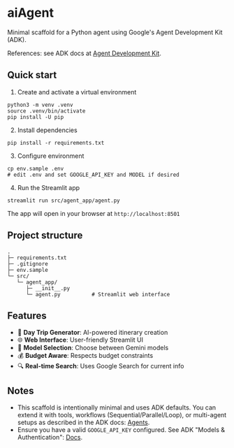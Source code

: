 # aiAgent

Minimal scaffold for a Python agent using Google's Agent Development Kit (ADK).

References: see ADK docs at [Agent Development Kit](https://google.github.io/adk-docs/).

## Quick start

1. Create and activate a virtual environment

```
python3 -m venv .venv
source .venv/bin/activate
pip install -U pip
```

2. Install dependencies

```
pip install -r requirements.txt
```

3. Configure environment

```
cp env.sample .env
# edit .env and set GOOGLE_API_KEY and MODEL if desired
```

4. Run the Streamlit app

```
streamlit run src/agent_app/agent.py
```

The app will open in your browser at `http://localhost:8501`

## Project structure

```
.
├─ requirements.txt
├─ .gitignore
├─ env.sample
└─ src/
   └─ agent_app/
      ├─ __init__.py
      └─ agent.py          # Streamlit web interface
```

## Features

- 🚗 **Day Trip Generator**: AI-powered itinerary creation
- 🌐 **Web Interface**: User-friendly Streamlit UI
- 🔧 **Model Selection**: Choose between Gemini models
- 💰 **Budget Aware**: Respects budget constraints
- 🔍 **Real-time Search**: Uses Google Search for current info

## Notes

- This scaffold is intentionally minimal and uses ADK defaults. You can extend it with tools, workflows (Sequential/Parallel/Loop), or multi-agent setups as described in the ADK docs: [Agents](https://google.github.io/adk-docs/agents/).
- Ensure you have a valid `GOOGLE_API_KEY` configured. See ADK "Models & Authentication": [Docs](https://google.github.io/adk-docs/agents/models/).